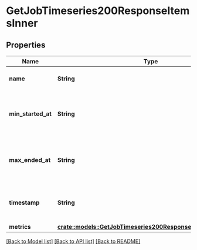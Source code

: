 # GetJobTimeseries200ResponseItemsInner

## Properties

Name | Type | Description | Notes
------------ | ------------- | ------------- | -------------
**name** | **String** | The name of the workflow. | 
**min_started_at** | **String** | The start time for the earliest execution included in the metrics. | 
**max_ended_at** | **String** | The end time of the last execution included in the metrics. | 
**timestamp** | **String** | The start of the interval for timeseries metrics. | 
**metrics** | [**crate::models::GetJobTimeseries200ResponseItemsInnerMetrics**](getJobTimeseries_200_response_items_inner_metrics.md) |  | 

[[Back to Model list]](../README.md#documentation-for-models) [[Back to API list]](../README.md#documentation-for-api-endpoints) [[Back to README]](../README.md)


